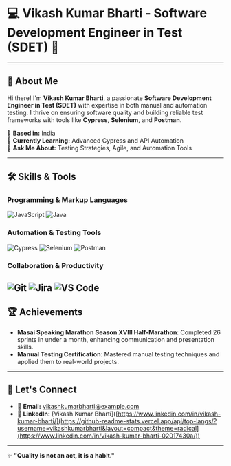 # 💻 Vikash Kumar Bharti - Software Development Engineer in Test (SDET) 🚀
---
## 🌟 About Me
Hi there! I'm **Vikash Kumar Bharti**, a passionate **Software Development Engineer in Test (SDET)** with expertise in both manual and automation testing. I thrive on ensuring software quality and building reliable test frameworks with tools like **Cypress**, **Selenium**, and **Postman**.  

📍 **Based in:** India  
🎯 **Currently Learning:** Advanced Cypress and API Automation  
💬 **Ask Me About:** Testing Strategies, Agile, and Automation Tools  

---

## 🛠️ Skills & Tools

### Programming & Markup Languages
![JavaScript](https://img.shields.io/badge/-JavaScript-F7DF1E?style=flat-square&logo=javascript&logoColor=black)
![Java](https://img.shields.io/badge/-Java-007396?style=flat-square&logo=java&logoColor=white)

### Automation & Testing Tools
![Cypress](https://img.shields.io/badge/-Cypress-17202C?style=flat-square&logo=cypress&logoColor=white)
![Selenium](https://img.shields.io/badge/-Selenium-43B02A?style=flat-square&logo=selenium&logoColor=white)
![Postman](https://img.shields.io/badge/-Postman-FF6C37?style=flat-square&logo=postman&logoColor=white)

### Collaboration & Productivity
![Git](https://img.shields.io/badge/-Git-F05032?style=flat-square&logo=git&logoColor=white)
![Jira](https://img.shields.io/badge/-Jira-0052CC?style=flat-square&logo=jira&logoColor=white)
![VS Code](https://img.shields.io/badge/-VS%20Code-007ACC?style=flat-square&logo=visual-studio-code&logoColor=white)
---

## 🏆 Achievements
- **Masai Speaking Marathon Season XVIII Half-Marathon**: Completed 26 sprints in under a month, enhancing communication and presentation skills.  
- **Manual Testing Certification**: Mastered manual testing techniques and applied them to real-world projects.  

---



## 🤝 Let's Connect
- 📧 **Email:** [vikashkumarbharti@example.com](https://mail.google.com/mail/u/0/#inbox)  
- 💼 **LinkedIn:** [Vikash Kumar Bharti]([https://www.linkedin.com/in/vikash-kumar-bharti/](https://github-readme-stats.vercel.app/api/top-langs/?username=vikashkumarbharti&layout=compact&theme=radical](https://www.linkedin.com/in/vikash-kumar-bharti-02017430a/))

---

✨ **"Quality is not an act, it is a habit."**  

